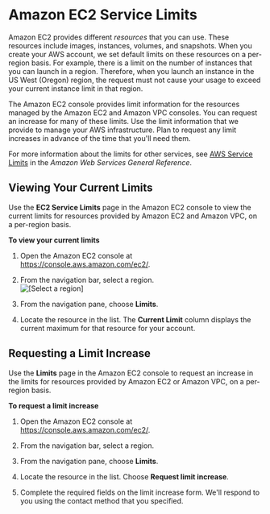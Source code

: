# Amazon EC2 Service Limits<a name="ec2-resource-limits"></a>

Amazon EC2 provides different *resources* that you can use\. These resources include images, instances, volumes, and snapshots\. When you create your AWS account, we set default limits on these resources on a per\-region basis\. For example, there is a limit on the number of instances that you can launch in a region\. Therefore, when you launch an instance in the US West \(Oregon\) region, the request must not cause your usage to exceed your current instance limit in that region\.

The Amazon EC2 console provides limit information for the resources managed by the Amazon EC2 and Amazon VPC consoles\. You can request an increase for many of these limits\. Use the limit information that we provide to manage your AWS infrastructure\. Plan to request any limit increases in advance of the time that you'll need them\.

For more information about the limits for other services, see [AWS Service Limits](http://docs.aws.amazon.com/general/latest/gr/aws_service_limits.html) in the *Amazon Web Services General Reference*\.

## Viewing Your Current Limits<a name="view-limits"></a>

Use the **EC2 Service Limits** page in the Amazon EC2 console to view the current limits for resources provided by Amazon EC2 and Amazon VPC, on a per\-region basis\.

**To view your current limits**

1. Open the Amazon EC2 console at [https://console\.aws\.amazon\.com/ec2/](https://console.aws.amazon.com/ec2/)\.

1. From the navigation bar, select a region\.  
![\[Select a region\]](http://docs.aws.amazon.com/AWSEC2/latest/UserGuide/images/EC2_select_region.png)

1. From the navigation pane, choose **Limits**\.

1. Locate the resource in the list\. The **Current Limit** column displays the current maximum for that resource for your account\. 

## Requesting a Limit Increase<a name="request-increase"></a>

Use the **Limits** page in the Amazon EC2 console to request an increase in the limits for resources provided by Amazon EC2 or Amazon VPC, on a per\-region basis\.

**To request a limit increase**

1. Open the Amazon EC2 console at [https://console\.aws\.amazon\.com/ec2/](https://console.aws.amazon.com/ec2/)\.

1. From the navigation bar, select a region\.

1. From the navigation pane, choose **Limits**\.

1. Locate the resource in the list\. Choose **Request limit increase**\.

1. Complete the required fields on the limit increase form\. We'll respond to you using the contact method that you specified\.
